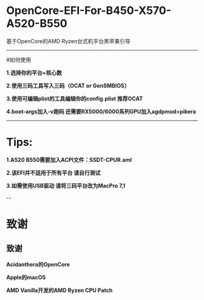 # OpenCore-EFI-For-B450-X570-A520-B550
基于OpenCore的AMD Ryzen台式机平台黑苹果引导

---

#如何使用

**1.选择你的平台+核心数**

**2.使用三码工具写入三码（OCAT or GenSMBIOS）**

**3.使用可编辑plist的工具编辑你的config.plist 推荐OCAT**

**4.boot-args加入-v跑码 还需要RX5000/6000系列GPU加入agdpmod=pikera**

---

# Tips:

**1.A520 B550需要加入ACPI文件：SSDT-CPUR.aml**

**2.该EFI并不适用于所有平台 请自行测试**

**3.如需使用USB驱动 请将三码平台改为MacPro 7,1**

--

# 致谢

## 致谢

**Acidanthera的OpenCore**

**Apple的macOS**

**AMD Vanilla开发的AMD Ryzen CPU Patch**
